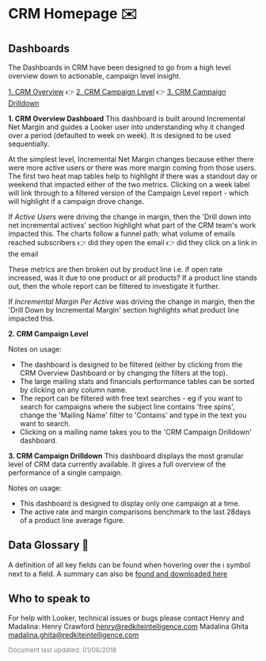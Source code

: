 # CRM Homepage ✉️

## Dashboards

The Dashboards in CRM have been designed to go from a high level overview down to actionable, campaign level insight.

[1. CRM Overview](https://redkitedemo.eu.looker.com/dashboards/10) 👉 [2. CRM Campaign Level](https://redkitedemo.eu.looker.com/dashboards/11) 👉 [3. CRM Campaign Drilldown](https://redkitedemo.eu.looker.com/dashboards/12)

**1. CRM Overview Dashboard**
This dashboard is built around Incremental Net Margin and guides a Looker user into understanding why it changed over a period (defaulted to week on week).
It is designed to be used sequentially.

At the simplest level, Incremental Net Margin changes because either there were more active users or there was more margin coming from those users.
The first two heat map tables help to highlight if there was a standout day or weekend that impacted either of the two metrics.
Clicking on a week label will link through to a filtered version of the Campaign Level report - which will highlight if a campaign drove change.

If *Active Users* were driving the change in margin, then the 'Drill down into net incremental actives' section highlight what part of the CRM team's work impacted this.
The charts follow a funnel path:
what volume of emails reached subscribers 👉 did they open the email 👉 did they click on a link in the email

These metrics are then broken out by product line i.e. if open rate increased, was it due to one product or all products?
If a product line stands out, then the whole report can be filtered to investigate it further.

If *Incremental Margin Per Active* was driving the change in margin, then the 'Drill Down by Incremental Margin' section highlights what product line impacted this.

**2. CRM Campaign Level**

Notes on usage:
- The dashboard is designed to be filtered (either by clicking from the CRM Overview Dashboard or by changing the filters at the top).
- The large mailing stats and financials performance tables can be sorted by clicking on any column name.
- The report can be filtered with free text searches - eg if you want to search for campaigns where the subject line contains 'free spins', change the 'Mailing Name' filter to 'Contains' and type in the text you want to search.
- Clicking on a mailing name takes you to the 'CRM Campaign Drilldown' dashboard.

**3. CRM Campaign Drilldown**
This dashboard displays the most granular level of CRM data currently available.
It gives a full overview of the performance of a single campaign.

Notes on usage:
- This dashboard is designed to display only one campaign at a time.
- The active rate and margin comparisons benchmark to the last 28days of a product line average figure.

## Data Glossary 📖
A definition of all key fields can be found when hovering over the ℹ️ symbol next to a field.
A summary can also be [found and downloaded here](https://redkitedemo.eu.looker.com/)

## Who to speak to

For help with Looker, technical issues or bugs please contact Henry and Madalina:
Henry Crawford <henry@redkiteintelligence.com>
Madalina Ghita <madalina.ghita@redkiteintelligence.com>

<font color="grey" size="2">Document last updated: 01/06/2018</font>
